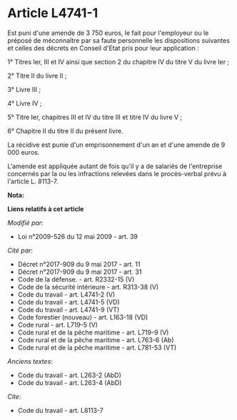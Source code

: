 # Article L4741-1

Est puni d'une amende de 3 750 euros, le fait pour l'employeur ou le préposé de méconnaître par sa faute personnelle les
dispositions suivantes et celles des décrets en Conseil d'Etat pris pour leur application : 

1° Titres Ier, III et IV ainsi que section 2 du chapitre IV du titre V du livre Ier ; 

2° Titre II du livre II ; 

3° Livre III ; 

4° Livre IV ; 

5° Titre Ier, chapitres III et IV du titre III et titre IV du livre V ; 

6° Chapitre II du titre II du présent livre. 

La récidive est punie d'un emprisonnement d'un an et d'une amende de 9 000 euros.

L'amende est appliquée autant de fois qu'il y a de salariés de l'entreprise concernés par la ou les infractions relevées dans
le procès-verbal prévu à l'article L. 8113-7.

**Nota:**



**Liens relatifs à cet article**

_Modifié par_:

  - Loi n°2009-526 du 12 mai 2009 - art. 39

_Cité par_:

  - Décret n°2017-909 du 9 mai 2017 - art. 11
  - Décret n°2017-909 du 9 mai 2017 - art. 31
  - Code de la défense. - art. R2332-15 (V)
  - Code de la sécurité intérieure - art. R313-38 (V)
  - Code du travail - art. L4741-2 (V)
  - Code du travail - art. L4741-5 (VD)
  - Code du travail - art. L4741-9 (VT)
  - Code forestier (nouveau) - art. L163-18 (VD)
  - Code rural - art. L719-5 (V)
  - Code rural et de la pêche maritime - art. L719-9 (V)
  - Code rural et de la pêche maritime - art. L763-6 (Ab)
  - Code rural et de la pêche maritime - art. L781-53 (VT)

_Anciens textes_:

  - Code du travail - art. L263-2 (AbD)
  - Code du travail - art. L263-4 (AbD)

_Cite_:

  - Code du travail - art. L8113-7
